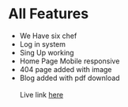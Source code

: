 # All Features


* We Have six chef
* Log in system 
* Sing Up working
* Home Page Mobile responsive
* 404 page added with image
* Blog added with pdf download
 <br/><br/>
Live link [here]

[here]:https://the-hunger-hive.web.app/
